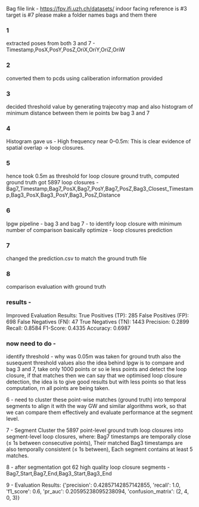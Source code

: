 
Bag file link - 
https://fpv.ifi.uzh.ch/datasets/ 
indoor facing 
reference is #3
target is #7
please make a folder names bags and them there 


### 1
extracted poses from both 3 and 7 - Timestamp,PosX,PosY,PosZ,OriX,OriY,OriZ,OriW

### 2
converted them to pcds using caliberation information provided 

### 3
decided threshold value by generating trajecotry map and also histogram of minimum distance between them ie points bw bag 3 and 7

### 4
Histogram gave us  - High frequency near 0–0.5m: This is clear evidence of spatial overlap → loop closures.

### 5 
hence took 0.5m as threshold for loop closure ground truth, computed ground truth got 5897 loop closures - Bag7_Timestamp,Bag7_PosX,Bag7_PosY,Bag7_PosZ,Bag3_Closest_Timestamp,Bag3_PosX,Bag3_PosY,Bag3_PosZ,Distance

### 6 
lpgw pipeline - bag 3 and bag 7 - to identify loop closure with minimum number of comparison basically optimize - loop closures prediction 

### 7 
changed the prediction.csv to match the ground truth file 

### 8 
comparison evaluation with ground truth 


### results - 

Improved Evaluation Results:
True Positives (TP): 285
False Positives (FP): 698
False Negatives (FN): 47
True Negatives (TN): 1443
Precision: 0.2899
Recall: 0.8584
F1-Score: 0.4335
Accuracy: 0.6987

###  now need to do - 
identify threshold - why was 0.05m was taken for ground truth also the susequent threshold values
also the idea behind lpgw is to compare and bag 3 and 7, take only 1000 points or so ie less points and detect the loop closure, if that matches
then we can say that we optimised  loop closure detection, the idea is to give good results but with less points so that less computation, rn all points are being taken.





















6 - need to cluster these point-wise matches (ground truth) into temporal segments to align it with the way GW and similar algorithms work, so that we can compare them effectively and evaluate performance at the segment level.

7 - Segment 
Cluster the 5897 point-level ground truth loop closures into segment-level loop closures, where: Bag7 timestamps are temporally close (≤ 1s between consecutive points),
Their matched Bag3 timestamps are also temporally consistent (≤ 1s between),
Each segment contains at least 5 matches.


8 -  after segmentation got 62 high quality loop closure segments - Bag7_Start,Bag7_End,Bag3_Start,Bag3_End

9 -
Evaluation Results: {'precision': 0.42857142857142855, 'recall': 1.0, 'f1_score': 0.6, 'pr_auc': 0.20595238095238094, 'confusion_matrix': (2, 4, 0, 3)}
